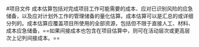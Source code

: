 #项目文件 
成本估算包括对完成项目工作可能需要的成本、应对已识别风险的应急储备，以及应对计划外工作的管理储备的量化估算。成本估算可以是汇总的或详细分列的。成本估算应覆盖项目所使用的全部资源，包括但不限于直接人工、材料、成本应急储备，==如果间接成本也包含在项目估算中，则可在活动层次或更高层次上记列间接成本。==